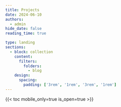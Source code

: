 ```yaml
---
title: Projects
date: 2024-06-10
authors:
  - admin
hide_date: false
reading_time: true

type: landing
sections:
  - block: collection
    content:
      filters:
        folders:
          - blog
    design:
      spacing:
        padding: ['3rem', '1rem', '3rem', '1rem']
---
```



{{< toc mobile_only=true is_open=true >}}